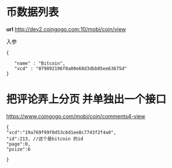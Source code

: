 # 币数据列表 #
**url**
http://dev2.coingogo.com:10/mobi/coin/view

入参

	{

	   "name" : "Bitcoin",
	   "vcd" : "079892196f0a00e68d3dbb05ee63675d"
	}


# 把评论弄上分页 并单独出一个接口 #

https://www.coingogo.com/mobi/coin/comments4-view

	{
	"vcd":"19a769f99f0d53c6d1ee8c7743f2f4a0",
	"id":213, //这个是bitcoin 的id
	"page":0,
	"psize":6
	
	}



